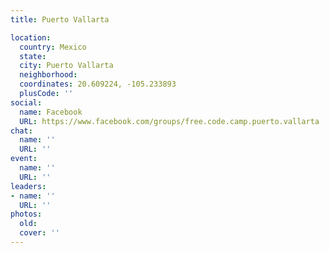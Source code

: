 ```yaml
---
title: Puerto Vallarta

location:
  country: Mexico
  state: 
  city: Puerto Vallarta
  neighborhood: 
  coordinates: 20.609224, -105.233893
  plusCode: ''
social:
  name: Facebook
  URL: https://www.facebook.com/groups/free.code.camp.puerto.vallarta
chat:
  name: ''
  URL: ''
event:
  name: ''
  URL: ''
leaders:
- name: ''
  URL: ''
photos:
  old: 
  cover: ''
---
```

